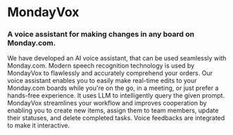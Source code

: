 # MondayVox

### A voice assistant for making changes in any board on Monday.com.

We have developed an AI voice assistant, that can be used seamlessly with Monday.com. 
Modern speech recognition technology is used by MondayVox to flawlessly and accurately comprehend your orders. Our voice assistant enables you to easily make real-time edits to your Monday.com boards while you're on the go, in a meeting, or just prefer a hands-free experience.
It uses LLM to intelligently query the given prompt.
MondayVox streamlines your workflow and improves cooperation by enabling you to create new items, assign them to team members, update their statuses, and delete completed tasks. Voice feedbacks are integrated to make it interactive.

